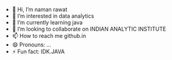 - 👋 Hi, I’m naman rawat
- 👀 I’m interested in data analytics 
- 🌱 I’m currently learning java
- 💞️ I’m looking to collaborate on INDIAN ANALYTIC INSTITUTE 
- 📫 How to reach me github.in
- 😄 Pronouns: ...
- ⚡ Fun fact: IDK.JAVA

<!---
Naman21313/Naman21313 is a ✨ special ✨ repository because its `README.md` (this file) appears on your GitHub profile.
You can click the Preview link to take a look at your changes.
--->
